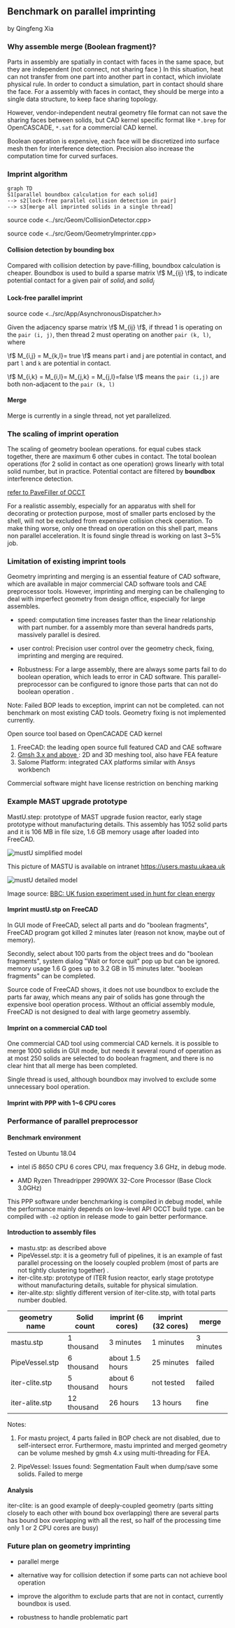 
## Benchmark on parallel imprinting

by Qingfeng Xia

### Why assemble merge (Boolean fragment)?   

Parts in assembly are spatially in contact with faces in the same space, but they are independent (not connect, not sharing face ) In this situation, heat can not transfer from one part into another part in contact, which inviolate physical rule.  In order to conduct a simulation, part in contact should share the face.  For a assembly with faces in contact, they should be merge into a single data structure, to keep face sharing topology. 

However, vendor-independent neutral geometry file format can not save the sharing faces between solids, but CAD kernel specific format like `*.brep` for OpenCASCADE, `*.sat` for a commercial CAD kernel. 

Boolean operation is expensive, each face will be discretized into surface mesh then for interference detection. Precision also increase the computation time for curved surfaces. 

### Imprint algorithm

```mermaid
graph TD
S1[parallel boundbox calculation for each solid]
--> s2[lock-free parallel collision detection in pair]
--> s3[merge all imprinted solids in a single thread]

```

source code <../src/Geom/CollisionDetector.cpp>

source code <../src/Geom/GeometryImprinter.cpp>

#### Collision detection by bounding box

Compared with collision detection by pave-filling, boundbox calculation is cheaper.  Boundbox is used to build a sparse matrix \f$ M_{ij} \f$, to indicate potential contact for a given pair of $solid_i$ and $solid_j$

#### Lock-free parallel imprint

source code <../src/App/AsynchronousDispatcher.h>

Given the adjacency sparse matrix  \f$ M_{ij} \f$,   if thread 1 is operating on the `pair (i, j)`, then thread 2 must operating on another `pair (k, l)`, where 

\f$ M_{i,j} = M_{k,l}= true \f$ means part i and j are potential in contact, and part `l` and `k` are potential in contact.

 \f$ M_{i,k} = M_{i,l}= M_{j,k} = M_{j,l}=false \f$  means the `pair (i,j)` are both non-adjacent to the `pair (k, l)`

#### Merge 

Merge is currently in a single thread, not yet parallelized.

### The scaling of imprint operation

The scaling of geometry boolean operations.  for equal cubes stack together, there are maximum 6 other cubes in contact.  The total boolean operations (for 2 solid in contact as one operation) grows linearly with total solid number, but in practice. Potential contact are filtered by **boundbox** interference detection. 

[refer to PaveFiller of OCCT](https://old.opencascade.com/doc/occt-7.5.0/overview/html/occt_user_guides__modeling_algos.html#occt_modalg_5)

For a realistic assembly, especially for an apparatus with shell for decorating or protection purpose, most of smaller parts enclosed by the shell, will not be excluded from expensive collision check operation. To make thing worse, only one thread on operation on this shell part, means non parallel acceleration. It is found single thread is working on last 3~5% job.

### Limitation of existing imprint tools

Geometry imprinting and merging is an essential feature of CAD software, which are available in major commercial CAD software tools and CAE preprocessor tools. However, imprinting and merging can be challenging to deal with imperfect geometry from design office, especially for large assembles. 

+ speed:  computation time increases faster than the linear relationship with part number. for a assembly more than several handreds parts, massively parallel is desired.

+ user control: Precision user control over the geometry check, fixing, imprinting and merging are required. 

+ Robustness:  For a large assembly, there are always some parts fail to do boolean operation, which leads to error in CAD software. This parallel-preprocessor can be configured to ignore those parts that can not do boolean operation .  

  

Note: Failed BOP leads to exception, imprint can not be completed.  can not benchmark on most existing CAD tools.  Geometry fixing is not implemented currently. 

Open source tool based on OpenCACADE CAD kernel

1. FreeCAD:  the leading open source full featured CAD and CAE software
2. [Gmsh 3.x and above ](https://gitlab.onelab.info/gmsh/gmsh/) : 2D and 3D meshing tool, also have FEA feature
3. Salome Platform: integrated CAX platforms similar with Ansys workbench

Commercial software might have license restriction on benching marking 



### Example MAST upgrade prototype

MastU.step:  prototype of MAST upgrade fusion reactor, early stage prototype without manufacturing details. This assembly has 1052 solid parts and it is 106 MB in file size,  1.6 GB memory usage after loaded into FreeCAD. 



![mustU simplified model](https://github.com/ukaea/parallel-preprocessor/blob/main/wiki/assets/ppp_mastu_simplified_geometry.png?raw=true)

This picture of MASTU is available on intranet <https://users.mastu.ukaea.uk>

![mustU detailed model](https://github.com/ukaea/parallel-preprocessor/blob/main/wiki/assets/ppp_mastu_detailed_geometry.jpg?raw=true)

Image source: [BBC: UK fusion experiment used in hunt for clean energy
](https://www.bbc.co.uk/news/science-environment-54741375)

#### Imprint mustU.stp on FreeCAD 

In GUI mode of FreeCAD, select all parts and do "boolean fragments",  FreeCAD program got killed  2 minutes later (reason not know, maybe out of memory). 

Secondly, select about 100 parts from the object trees and do  "boolean fragments",   system dialog "Wait or force quit" pop up but can be ignored.  memory usage 1.6 G  goes up to 3.2 GB in 15 minutes later.  "boolean fragments" can be completed.

Source code of FreeCAD shows, it does not use boundbox to exclude the parts far away, which means any pair of solids has gone through the expensive bool operation process. Without an official assembly module, FreeCAD is not designed to deal with large geometry assembly. 

#### Imprint on a commercial CAD tool

One commercial CAD tool using commercial CAD kernels.  it is possible to merge 1000 solids in GUI mode, but needs it several round of operation as at most 250 solids are selected to do boolean fragment, and there is no clear hint that all merge has been completed.  

Single thread is used, although boundbox may involved to exclude some unnecessary bool operation.

#### Imprint with PPP with 1~6 CPU cores



### Performance of parallel preprocessor

#### Benchmark environment

Tested on Ubuntu 18.04

+ intel i5 8650 CPU 6 cores CPU, max frequency 3.6 GHz,  in debug mode.

+ AMD Ryzen Threadripper 2990WX 32-Core Processor (Base Clock 3.0GHz)

This PPP software under benchmarking is compiled in debug model, while the performance mainly depends on low-level API OCCT build type. can be compiled with `-o2` option in release mode to gain better performance.

#### Introduction to assembly files

+ mastu.stp: as described above
+ PipeVessel.stp: it is a geometry full of pipelines,  it is an example of fast parallel processing on the loosely coupled problem (most of parts are not tightly clustering together) . 
+ iter-clite.stp:  prototype of ITER fusion reactor, early stage prototype without manufacturing details, suitable for physical simulation. 
+ iter-alite.stp:  slightly different version of iter-clite.stp, with total parts number doubled.

| geometry name  | Solid count | imprint (6 cores) | imprint (32 cores) | merge     |
| -------------- | ----------- | ----------------- | ------------------ | --------- |
| mastu.stp      | 1 thousand  | 3 minutes         | 1 minutes          | 3 minutes |
| PipeVessel.stp | 6 thousand  | about 1.5 hours   | 25 minutes         | failed    |
| iter-clite.stp | 5 thousand  | about 6 hours     | not tested         | failed    |
| iter-alite.stp | 12 thousand | 26 hours          | 13 hours           | fine      |

Notes:  
1) For mastu project,  4 parts failed in BOP check are not disabled, due to self-intersect error.  Furthermore, mastu imprinted and merged geometry can be  volume meshed by gmsh 4.x using multi-threading for FEA. 

2) PipeVessel:   Issues found: Segmentation Fault when dump/save some solids.  Failed to merge

#### Analysis

iter-clite: is an good example of deeply-coupled geometry (parts sitting closely to each other with bound box overlapping) there are several parts has bound box overlapping with all the rest, so half of the processing time only 1 or 2 CPU cores are busy)



### Future plan on geometry imprinting 

+ parallel merge

+ alternative way for collision detection if some parts can not achieve bool operation

+ improve the algorithm to exclude parts that are not in contact, currently boundbox is used.

+ robustness to handle problematic part

  